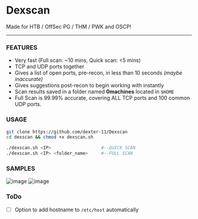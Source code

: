 # Dexscan
Made for HTB / OffSec PG / THM / PWK and OSCP!
_ _ _
### FEATURES
- Very fast (Full scan: ~10 mins, Quick scan: <5 mins)
- TCP and UDP ports together
- Gives a list of open ports, pre-recon, in less than 10 seconds _(maybe inaccurate)_
- Gives suggestions post-recon to begin working with instantly
- Scan results saved in a folder named **0machines** located in `$HOME` 
- Full Scan is 99.99% accurate, covering ALL TCP ports and 100 common UDP ports.

### USAGE
```bash
git clone https://github.com/dexter-11/Dexscan
cd dexscan && chmod +x dexscan.sh

./dexscan.sh <IP>                   #--QUICK SCAN
./dexscan.sh <IP> <folder_name>     #--FULL SCAN
```

### SAMPLES
![image](https://user-images.githubusercontent.com/55249292/167405082-09ef341b-6bdf-4f09-9ef1-75b428fd8e09.png)
![image](https://user-images.githubusercontent.com/55249292/167405135-b88cec55-602b-4413-a800-b85df368b766.png)

### ToDo
- [ ] Option to add hostname to `/etc/host` automatically

